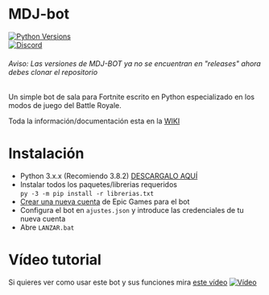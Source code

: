 # MDJ-bot

[![Python Versions](https://img.shields.io/badge/python-3.6%20%7C%203.7%20%7C%203.8-blue)](https://www.python.org/downloads/release/python-382/)  
[![Discord](https://i.ibb.co/7S2c8cD/widget.png)](https://discord.gg/pKnMpZa)  
###### Aviso: Las versiones de MDJ-BOT ya no se encuentran en "releases" ahora debes clonar el repositorio

Un simple bot de sala para Fortnite escrito en Python especializado en los modos de juego del Battle Royale.

Toda la información/documentación esta en la [WIKI](https://github.com/Londiuh/MDJ-bot/wiki "WIKI")

# Instalación
- Python 3.x.x (Recomiendo 3.8.2) [DESCARGALO AQUÍ](https://www.python.org/downloads/release/python-380/ "Puedes descargarlo aquí")
- Instalar todos los paquetes/librerias requeridos  
`py -3 -m pip install -r librerias.txt`
- [Crear una nueva cuenta](https://epicgames.com/id/register "Crear una nueva cuenta de Epic Games") de Epic Games para el bot
- Configura el bot en `ajustes.json` y introduce las credenciales de tu nueva cuenta
- Abre `LANZAR.bat` 

# Vídeo tutorial

Si quieres ver como usar este bot y sus funciones mira [este vídeo](https://youtu.be/Xr-kw9lT-b8)
[![Vídeo](https://i.ytimg.com/vi/Xr-kw9lT-b8/hqdefault.jpg)](https://youtu.be/Xr-kw9lT-b8) 

